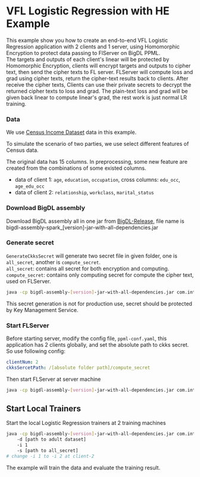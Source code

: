 # VFL Logistic Regression with HE Example

This example show you how to create an end-to-end VFL Logistic Regression application with 2 clients and 1 server, using Homomorphic Encryption to protect data passing to FlServer on BigDL PPML.  
The targets and outputs of each client's linear will be protected by Homomorphic Encryption, clients will encrypt targets and outputs to cipher text, then send the cipher texts to FL server. FLServer will compute loss and grad using cipher texts, return the cipher-text results back to clients. After receive the cipher texts, Clients can use their private secrets to decrypt the returned cipher texts to loss and grad. The plain-text loss and grad will be given back linear to compute linear's grad, the rest work is just normal LR training.

### Data
We use [Census Income Dataset](https://archive.ics.uci.edu/ml/datasets/Census+Income) data in this example.

To simulate the scenario of two parties, we use select different features of Census data.

The original data has 15 columns. In preprocessing, some new feature are created from the combinations of some existed columns.

* data of client 1: `age`, `education`, `occupation`, cross columns: `edu_occ`, `age_edu_occ`
* data of client 2: `relationship`, `workclass`, `marital_status`

### Download BigDL assembly

Download BigDL assembly all in one jar from [BigDL-Release](https://bigdl.readthedocs.io/en/latest/doc/release.html), file name is bigdl-assembly-spark_[version]-jar-with-all-dependencies.jar

### Generate secret
`GenerateCkksSecret` will generate two secret file in given folder, one is `all_secret`, another is `compute_secret`.  
`all_secret`: contains all secret for both encryption and computing.
`compute_secret`: contains only computing secret for compute the cipher text, used on FLServer.
```bash
java -cp bigdl-assembly-[version]-jar-with-all-dependencies.jar com.intel.analytics.bigdl.ppml.fl.example.ckks.GenerateCkksSecret [folder path]
```
This secret generation is not for production use, secret should be protected by Key Management Service.

### Start FLServer
Before starting server, modify the config file, `ppml-conf.yaml`, this application has 2 clients globally, and set the absolute path to ckks secret. So use following config:
```yaml
clientNum: 2
ckksSercetPath: /[absolute folder path]/compute_secret
```
Then start FLServer at server machine
```bash
java -cp bigdl-assembly-[version]-jar-with-all-dependencies.jar com.intel.analytics.bigdl.ppml.fl.FLServer
```

## Start Local Trainers
Start the local Logistic Regression trainers at 2 training machines
```bash
java -cp bigdl-assembly-[version]-jar-with-all-dependencies.jar com.intel.analytics.bigdl.ppml.fl.example.ckks.VflLogisticRegressionCkks
    -d [path to adult dataset]
    -i 1
    -s [path to all_secret]
# change -i 1 to -i 2 at client-2
```

The example will train the data and evaluate the training result.
